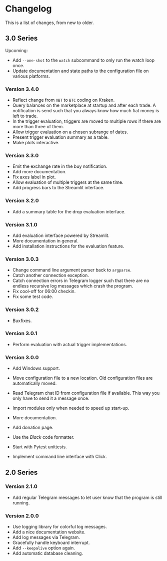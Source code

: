 # Changelog

This is a list of changes, from new to older.

## 3.0 Series

Upcoming:

- Add `--one-shot` to the `watch` subcommand to only run the watch loop once.
- Update documentation and state paths to the configuration file on various platforms.

### Version 3.4.0

- Reflect change from `XBT` to `BTC` coding on Kraken.
- Query balances on the marketplace at startup and after each trade. A notification is send such that you always know how much fiat money is left to trade.
- In the trigger evaluation, triggers are moved to multiple rows if there are more than three of them.
- Allow trigger evaluation on a chosen subrange of dates.
- Present trigger evaluation summary as a table.
- Make plots interactive.

### Version 3.3.0

- Emit the exchange rate in the buy notification.
- Add more documentation.
- Fix axes label in plot.
- Allow evaluation of multiple triggers at the same time.
- Add progress bars to the Streamlit interface.

### Version 3.2.0

- Add a summary table for the drop evaluation interface.

### Version 3.1.0

- Add evaluation interface powered by Streamlit.
- More documentation in general.
- Add installation instructions for the evaluation feature.

### Version 3.0.3

- Change command line argument parser back to `argparse`.
- Catch another connection exception.
- Catch connection errors in Telegram logger such that there are no endless recursive log messages which crash the program.
- Fix cool-off for 06:00 checkin.
- Fix some test code.

### Version 3.0.2

- Buxfixes.

### Version 3.0.1

- Perform evaluation with actual trigger implementations.

### Version 3.0.0

- Add Windows support.
- Move configuration file to a new location. Old configuration files are automatically moved.
- Read Telegram chat ID from configuration file if available. This way you only have to send it a message once.
- Import modules only when needed to speed up start-up.

- More documentation.
- Add donation page.
- Use the *Black* code formatter.
- Start with Pytest unittests.
- Implement command line interface with Click.

## 2.0 Series

### Version 2.1.0

- Add regular Telegram messages to let user know that the program is still running.

### Version 2.0.0

- Use logging library for colorful log messages.
- Add a nice documentation website.
- Add log messages via Telegram.
- Gracefully handle keyboard interrupt.
- Add `--keepalive` option again.
- Add automatic database cleaning.